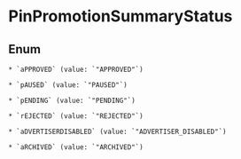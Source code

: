 
# PinPromotionSummaryStatus

## Enum


    * `aPPROVED` (value: `"APPROVED"`)

    * `pAUSED` (value: `"PAUSED"`)

    * `pENDING` (value: `"PENDING"`)

    * `rEJECTED` (value: `"REJECTED"`)

    * `aDVERTISERDISABLED` (value: `"ADVERTISER_DISABLED"`)

    * `aRCHIVED` (value: `"ARCHIVED"`)



